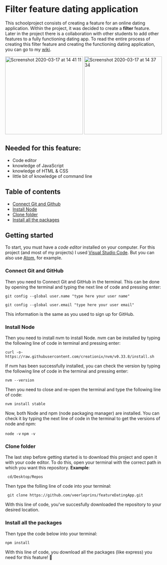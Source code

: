 # Filter feature dating application

This schoolproject consists of creating a feature for an online dating application. Within the project, it was decided to create a **filter** feature. Later in the project there is a collaboration with other students to add other features to a fully functioning dating app. To read the entire process of creating this filter feature and creating the functioning dating application, you can go to my [wiki](https://github.com/veerleprins/featureDatingApp/wiki).

<img width="250" alt="Screenshot 2020-03-17 at 14 41 11" src="https://user-images.githubusercontent.com/35265583/76861775-642adf80-685d-11ea-9f19-bea6d7879213.png"> <img width="250" alt="Screenshot 2020-03-17 at 14 37 34" src="https://user-images.githubusercontent.com/35265583/76861441-e8c92e00-685c-11ea-834f-d5665d530c44.png">

## Needed for this feature:
- Code editor
- knowledge of JavaScript
- knowledge of HTML & CSS
- little bit of knowledge of command line

## Table of contents
- [Connect Git and Github](#connectgitandgithub)
- [Install Node](#installnode)
- [Clone folder](#clonefolder)
- [Install all the packages](#installallthepackages)

## Getting started
To start, you must have a *code editor* installed on your computer. For this project (and most of my projects) I used [Visual Studio Code](https://code.visualstudio.com/download). But you can also use [Atom](https://atom.io/), for example.

### Connect Git and GitHub
Then you need to Connect Git and GitHub in the terminal. This can be done by opening the terminal and typing the next line of code and pressing enter:

```git config --global user.name "type here your user name"```

```git config --global user.email "type here your user email"```

This information is the same as you used to sign up for GitHub.

### Install Node
Then you need to install nvm to install Node. nvm can be installed by typing the following line of code in terminal and pressing enter:

```curl -o- https://raw.githubusercontent.com/creationix/nvm/v0.33.8/install.sh ```

If nvm has been successfully installed, you can check the version by typing the following line of code in the terminal and pressing enter:

```nvm --version```

Then you need to close and re-open the terminal and type the following line of code:

```nvm install stable ```

Now, both Node and npm (node packaging manager) are installed. You can check it by typing the next line of code in the terminal to get the versions of node and npm:

```node -v```
```npm -v```

### Clone folder
The last step before getting started is to download this project and open it with your code editor. To do this, open your terminal with the correct path in which you want this repository. **Example**:

``` cd/Desktop/Repos```

Then type the folling line of code into your terminal:

``` git clone https://github.com/veerleprins/featureDatingApp.git```

With this line of code, you've succesfully downloaded the repository to your desired location.


### Install all the packages
Then type the code below into your terminal:

``` npm install ```

With this line of code, you download all the packages (like express) you need for this feature! :raised_hands: